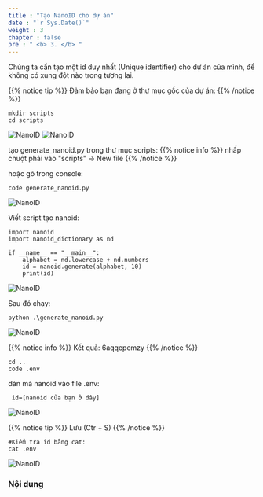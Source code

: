 ```yaml
---
title : "Tạo NanoID cho dự án"
date : "`r Sys.Date()`"
weight : 3
chapter : false
pre : " <b> 3. </b> "
---
```


Chúng ta cần tạo một id duy nhất (Unique identifier) cho dự án của mình, để không có xung đột nào trong tương lai.

{{% notice tip %}}
Đảm bảo bạn đang ở thư mục gốc của dự án:
{{% /notice %}}

```
mkdir scripts
cd scripts
```
![NanoID](/images/2.Create%20NanoID%20for%20project/NanoID1.png?width=90pc)
![NanoID](/images/2.Create%20NanoID%20for%20project/NanoID2.png?width=90pc)

tạo generate_nanoid.py trong thư mục scripts:
{{% notice info %}}
nhấp chuột phải vào "scripts" -> New file
{{% /notice %}}

hoặc gõ trong console:
````
code generate_nanoid.py
````
![NanoID](/images/2.Create%20NanoID%20for%20project/NanoID3.png?width=90pc)

Viết script tạo nanoid:
````
import nanoid
import nanoid_dictionary as nd

if __name__ == "__main__":
    alphabet = nd.lowercase + nd.numbers
    id = nanoid.generate(alphabet, 10)
    print(id)

````
![NanoID](/images/2.Create%20NanoID%20for%20project/NanoID4.png?width=90pc)


Sau đó chạy:
````
python .\generate_nanoid.py
````
![NanoID](/images/2.Create%20NanoID%20for%20project/NanoID5.png?width=90pc)


{{% notice info %}}
Kết quả: 6aqqepemzy
{{% /notice %}}
````
cd ..
code .env 
````
dán mã nanoid vào file .env:
````
 id=[nanoid của bạn ở đây]
 ````
![NanoID](/images/2.Create%20NanoID%20for%20project/NanoID6.png?width=90pc)

{{% notice tip %}}
Lưu (Ctr + S)
{{% /notice %}}
````
#Kiểm tra id bằng cat:
cat .env
````
![NanoID](/images/2.Create%20NanoID%20for%20project/NanoID7.png?width=90pc)

### Nội dung
<!--
3.1. [Kết nối tới EC2 Public Server](3.1-public-instance/) \
3.2. [Kết nối tới EC2 Private Server](3.2-private-instance/)
-->